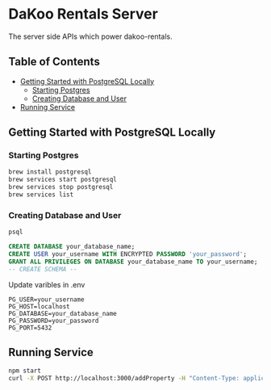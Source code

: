 # DaKoo Rentals Server

The server side APIs which power dakoo-rentals.

## Table of Contents

- [Getting Started with PostgreSQL Locally](#getting-started-with-postgresql-locally)
  - [Starting Postgres](#starting-postgres)
  - [Creating Database and User](#creating-database-and-user)
- [Running Service](#running-service)

## Getting Started with PostgreSQL Locally

### Starting Postgres
```sh
brew install postgresql
brew services start postgresql
brew services stop postgresql
brew services list
```

### Creating Database and User
```sh
psql
```

```sql
CREATE DATABASE your_database_name;
CREATE USER your_username WITH ENCRYPTED PASSWORD 'your_password';
GRANT ALL PRIVILEGES ON DATABASE your_database_name TO your_username;
-- CREATE SCHEMA --
```

Update varibles in .env
```
PG_USER=your_username
PG_HOST=localhost
PG_DATABASE=your_database_name
PG_PASSWORD=your_password
PG_PORT=5432
```

## Running Service
```sh
npm start
curl -X POST http://localhost:3000/addProperty -H "Content-Type: application/json" -d '{"address": "123 Main St"
```
